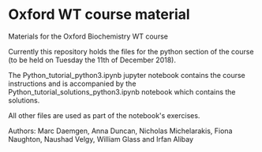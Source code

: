 # Oxford WT course material
Materials for the Oxford Biochemistry WT course

Currently this repository holds the files for the python section of the course (to be held on Tuesday the 11th of December 2018).

The Python_tutorial_python3.ipynb jupyter notebook contains the course instructions and is accompanied by the Python_tutorial_solutions_python3.ipynb notebook which contains the solutions.

All other files are used as part of the notebook's exercises.

Authors: Marc Daemgen, Anna Duncan, Nicholas Michelarakis, Fiona Naughton, Naushad Velgy, William Glass and Irfan Alibay
